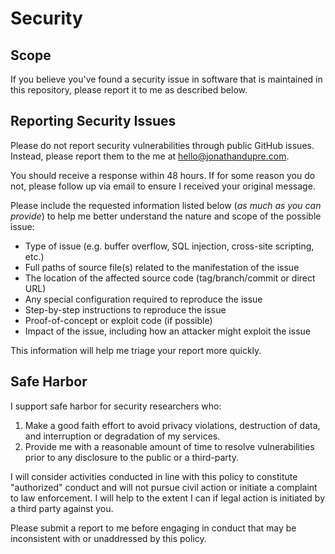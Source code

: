 # Security

## Scope

If you believe you've found a security issue in software that is maintained in this repository, please report it to me as described below.

## Reporting Security Issues

Please do not report security vulnerabilities through public GitHub issues. Instead, please report them to the me at hello@jonathandupre.com. 

You should receive a response within 48 hours. If for some reason you do not, please follow up via email to ensure I received your original message.

Please include the requested information listed below (*as much as you can provide*) to help me better understand the nature and scope of the possible issue:

- Type of issue (e.g. buffer overflow, SQL injection, cross-site scripting, etc.)
- Full paths of source file(s) related to the manifestation of the issue
- The location of the affected source code (tag/branch/commit or direct URL)
- Any special configuration required to reproduce the issue
- Step-by-step instructions to reproduce the issue
- Proof-of-concept or exploit code (if possible)
- Impact of the issue, including how an attacker might exploit the issue

This information will help me triage your report more quickly.

## Safe Harbor

I support safe harbor for security researchers who:

1. Make a good faith effort to avoid privacy violations, destruction of data, and interruption or degradation of my services.
2. Provide me with a reasonable amount of time to resolve vulnerabilities prior to any disclosure to the public or a third-party.

I will consider activities conducted in line with this policy to constitute "authorized" conduct and will not pursue civil action or initiate a complaint to law enforcement. I will help to the extent I can if legal action is initiated by a third party against you.

Please submit a report to me before engaging in conduct that may be inconsistent with or unaddressed by this policy.
